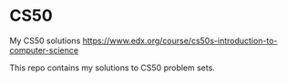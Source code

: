 # CS50
My CS50 solutions
https://www.edx.org/course/cs50s-introduction-to-computer-science

This repo contains my solutions to CS50 problem sets.
